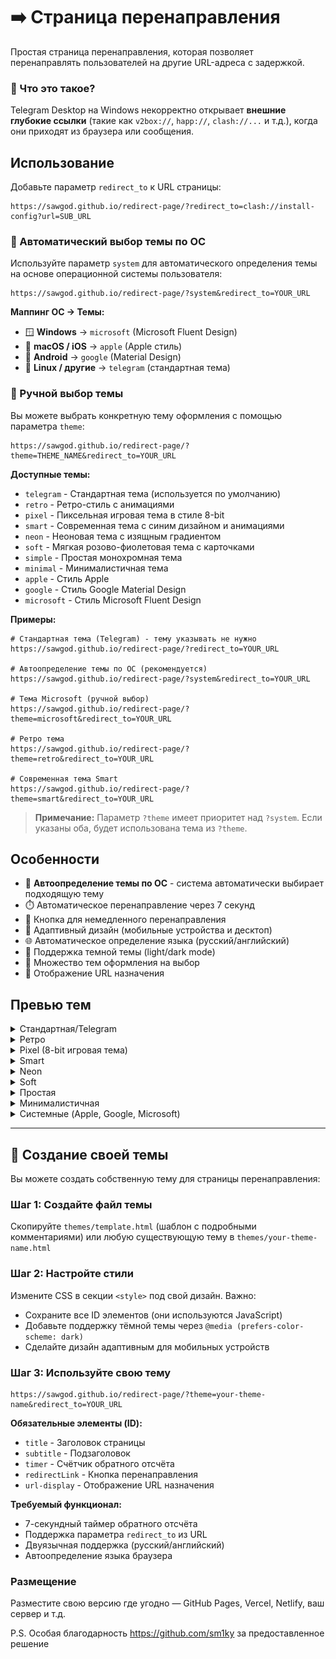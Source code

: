 # ➡️ Страница перенаправления

Простая страница перенаправления, которая позволяет перенаправлять пользователей на другие URL-адреса с задержкой.

### 🧠 Что это такое?

Telegram Desktop на Windows некорректно открывает **внешние глубокие ссылки** (такие как `v2box://`, `happ://`, `clash://...` и т.д.), когда они приходят из браузера или сообщения.

## Использование

Добавьте параметр `redirect_to` к URL страницы:

```
https://sawgod.github.io/redirect-page/?redirect_to=clash://install-config?url=SUB_URL
```

### 🤖 Автоматический выбор темы по ОС

Используйте параметр `system` для автоматического определения темы на основе операционной системы пользователя:

```
https://sawgod.github.io/redirect-page/?system&redirect_to=YOUR_URL
```

**Маппинг ОС → Темы:**
- 🪟 **Windows** → `microsoft` (Microsoft Fluent Design)
- 🍎 **macOS / iOS** → `apple` (Apple стиль)
- 🤖 **Android** → `google` (Material Design)
- 🐧 **Linux / другие** → `telegram` (стандартная тема)

### 🎨 Ручной выбор темы

Вы можете выбрать конкретную тему оформления с помощью параметра `theme`:

```
https://sawgod.github.io/redirect-page/?theme=THEME_NAME&redirect_to=YOUR_URL
```

**Доступные темы:**
- `telegram` - Стандартная тема (используется по умолчанию)
- `retro` - Ретро-стиль с анимациями
- `pixel` - Пиксельная игровая тема в стиле 8-bit
- `smart` - Современная тема с синим дизайном и анимациями
- `neon` - Неоновая тема с изящным градиентом
- `soft` - Мягкая розово-фиолетовая тема с карточками
- `simple` - Простая монохромная тема
- `minimal` - Минималистичная тема
- `apple` - Стиль Apple
- `google` - Стиль Google Material Design
- `microsoft` - Стиль Microsoft Fluent Design

**Примеры:**

```
# Стандартная тема (Telegram) - тему указывать не нужно
https://sawgod.github.io/redirect-page/?redirect_to=YOUR_URL

# Автоопределение темы по ОС (рекомендуется)
https://sawgod.github.io/redirect-page/?system&redirect_to=YOUR_URL

# Тема Microsoft (ручной выбор)
https://sawgod.github.io/redirect-page/?theme=microsoft&redirect_to=YOUR_URL

# Ретро тема
https://sawgod.github.io/redirect-page/?theme=retro&redirect_to=YOUR_URL

# Современная тема Smart
https://sawgod.github.io/redirect-page/?theme=smart&redirect_to=YOUR_URL
```

> **Примечание:** Параметр `?theme` имеет приоритет над `?system`. Если указаны оба, будет использована тема из `?theme`.

## Особенности

- 🤖 **Автоопределение темы по ОС** - система автоматически выбирает подходящую тему
- ⏱️ Автоматическое перенаправление через 7 секунд
- 🔄 Кнопка для немедленного перенаправления
- 📱 Адаптивный дизайн (мобильные устройства и десктоп)
- 🌐 Автоматическое определение языка (русский/английский)
- 🌙 Поддержка темной темы (light/dark mode)
- 🎨 Множество тем оформления на выбор
- 🔗 Отображение URL назначения

## Превью тем

<details>
  <summary>Стандартная/Telegram</summary>
  
  Светлая тема             |  Темная тема
:-------------------------:|:-------------------------:
![](img/telegram_light.png)  |  ![](img//telegram_dark.png)
</details>

<details>
  <summary>Ретро</summary>

  Светлая тема             |  Темная тема
:-------------------------:|:-------------------------:
![](img/retro_light.png)  |  ![](img/retro_dark.png)
</details>

<details>
  <summary>Pixel (8-bit игровая тема)</summary>

  Светлая тема             |  Темная тема
:-------------------------:|:-------------------------:
![](img/pixel_light.png)  |  ![](img/pixel_dark.png)
</details>

<details>
  <summary>Smart</summary>

  Светлая тема             |  Темная тема
:-------------------------:|:-------------------------:
![](img/smart_light.png)  |  ![](img/smart_dark.png)
</details>

<details>
  <summary>Neon</summary>

  Светлая тема             |  Темная тема
:-------------------------:|:-------------------------:
![](img/neon_light.png)  |  ![](img/neon_dark.png)
</details>

<details>
  <summary>Soft</summary>
  
  Светлая тема             |  Темная тема
:-------------------------:|:-------------------------:
![](img/preview_light.png)  |  ![](img/preview_dark.png)
</details>

<details>
  <summary>Простая</summary>
  
  Светлая тема             |  Темная тема
:-------------------------:|:-------------------------:
![](img/simple_light.png)  |  ![](img/simple_dark.png)
</details>

<details>
  <summary>Минималистичная</summary>
  
  Светлая тема             |  Темная тема
:-------------------------:|:-------------------------:
![](img/minimal_light.png)  |  ![](img/minimal_dark.png)
</details>

<details>
  <summary>Системные (Apple, Google, Microsoft)</summary>

  Светлая тема             |  Темная тема
:-------------------------:|:-------------------------:
![](img/apple_light.png)  |  ![](img/apple_dark.png)
![](img/google_light.png)  |  ![](img/google_dark.png)
![](img/microsoft_light.png)  |  ![](img/microsoft_dark.png)
</details>

---
## 🔧 Создание своей темы

Вы можете создать собственную тему для страницы перенаправления:

### Шаг 1: Создайте файл темы
Скопируйте `themes/template.html` (шаблон с подробными комментариями) или любую существующую тему в `themes/your-theme-name.html`

### Шаг 2: Настройте стили
Измените CSS в секции `<style>` под свой дизайн. Важно:
- Сохраните все ID элементов (они используются JavaScript)
- Добавьте поддержку тёмной темы через `@media (prefers-color-scheme: dark)`
- Сделайте дизайн адаптивным для мобильных устройств

### Шаг 3: Используйте свою тему
```
https://sawgod.github.io/redirect-page/?theme=your-theme-name&redirect_to=YOUR_URL
```

**Обязательные элементы (ID):**
- `title` - Заголовок страницы
- `subtitle` - Подзаголовок
- `timer` - Счётчик обратного отсчёта
- `redirectLink` - Кнопка перенаправления
- `url-display` - Отображение URL назначения

**Требуемый функционал:**
- 7-секундный таймер обратного отсчёта
- Поддержка параметра `redirect_to` из URL
- Двуязычная поддержка (русский/английский)
- Автоопределение языка браузера

### Размещение
Разместите свою версию где угодно — GitHub Pages, Vercel, Netlify, ваш сервер и т.д.

P.S. Особая благодарность https://github.com/sm1ky за предоставленное решение

